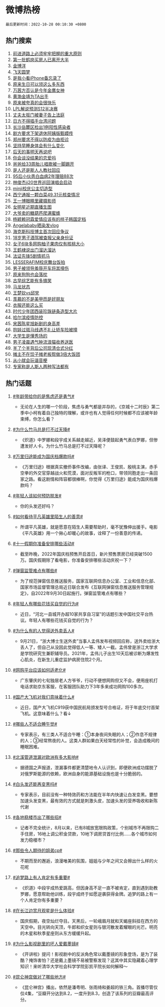 # 微博热榜

`最后更新时间：2022-10-28 00:10:30 +0800`

## 热门搜索

1. [前进道路上必须牢牢把握的重大原则](https://m.weibo.cn/search?containerid=100103type%3D1%26t%3D10%26q%3D%23%E5%89%8D%E8%BF%9B%E9%81%93%E8%B7%AF%E4%B8%8A%E5%BF%85%E9%A1%BB%E7%89%A2%E7%89%A2%E6%8A%8A%E6%8F%A1%E7%9A%84%E9%87%8D%E5%A4%A7%E5%8E%9F%E5%88%99%23&stream_entry_id=51&isnewpage=1&extparam=seat%3D1%26pos%3D0%26cate%3D10103%26filter_type%3Drealtimehot%26dgr%3D0%26c_type%3D51%26display_time%3D1666887029%26pre_seqid%3D166688702958303000145&luicode=10000011&lfid=106003type%253D25%2526t%253D3%2526disable_hot%253D1%2526filter_type%253Drealtimehot)
1. [第一批鹤岗买房人已离开大半](https://m.weibo.cn/search?containerid=100103type%3D1%26t%3D10%26q%3D%23%E7%AC%AC%E4%B8%80%E6%89%B9%E9%B9%A4%E5%B2%97%E4%B9%B0%E6%88%BF%E4%BA%BA%E5%B7%B2%E7%A6%BB%E5%BC%80%E5%A4%A7%E5%8D%8A%23&stream_entry_id=31&isnewpage=1&extparam=seat%3D1%26realpos%3D1%26lcate%3D5001%26c_type%3D31%26q%3D%2523%25E7%25AC%25AC%25E4%25B8%2580%25E6%2589%25B9%25E9%25B9%25A4%25E5%25B2%2597%25E4%25B9%25B0%25E6%2588%25BF%25E4%25BA%25BA%25E5%25B7%25B2%25E7%25A6%25BB%25E5%25BC%2580%25E5%25A4%25A7%25E5%258D%258A%2523%26pos%3D0%26cate%3D0%26filter_type%3Drealtimehot%26flag%3D2%26band_rank%3D1%26dgr%3D0%26display_time%3D1666887029%26pre_seqid%3D166688702958303000145&luicode=10000011&lfid=106003type%253D25%2526t%253D3%2526disable_hot%253D1%2526filter_type%253Drealtimehot)
1. [金博洋](https://m.weibo.cn/search?containerid=100103type%3D1%26t%3D10%26q%3D%E9%87%91%E5%8D%9A%E6%B4%8B&stream_entry_id=31&isnewpage=1&extparam=seat%3D1%26realpos%3D2%26lcate%3D5001%26c_type%3D31%26q%3D%25E9%2587%2591%25E5%258D%259A%25E6%25B4%258B%26pos%3D1%26cate%3D0%26filter_type%3Drealtimehot%26flag%3D1%26band_rank%3D2%26dgr%3D0%26display_time%3D1666887029%26pre_seqid%3D166688702958303000145&luicode=10000011&lfid=106003type%253D25%2526t%253D3%2526disable_hot%253D1%2526filter_type%253Drealtimehot)
1. [飞天圆梦](https://m.weibo.cn/search?containerid=100103type%3D1%26t%3D10%26q%3D%23%E9%A3%9E%E5%A4%A9%E5%9C%86%E6%A2%A6%23&stream_entry_id=31&isnewpage=1&extparam=seat%3D1%26realpos%3D3%26lcate%3D5001%26c_type%3D31%26q%3D%2523%25E9%25A3%259E%25E5%25A4%25A9%25E5%259C%2586%25E6%25A2%25A6%2523%26pos%3D2%26cate%3D0%26filter_type%3Drealtimehot%26flag%3D0%26band_rank%3D3%26dgr%3D0%26display_time%3D1666887029%26pre_seqid%3D166688702958303000145&luicode=10000011&lfid=106003type%253D25%2526t%253D3%2526disable_hot%253D1%2526filter_type%253Drealtimehot)
1. [是我小看iPhone备忘录了](https://m.weibo.cn/search?containerid=100103type%3D1%26t%3D10%26q%3D%23%E6%98%AF%E6%88%91%E5%B0%8F%E7%9C%8BiPhone%E5%A4%87%E5%BF%98%E5%BD%95%E4%BA%86%23&stream_entry_id=31&isnewpage=1&extparam=seat%3D1%26realpos%3D4%26lcate%3D5001%26c_type%3D31%26q%3D%2523%25E6%2598%25AF%25E6%2588%2591%25E5%25B0%258F%25E7%259C%258BiPhone%25E5%25A4%2587%25E5%25BF%2598%25E5%25BD%2595%25E4%25BA%2586%2523%26pos%3D3%26cate%3D0%26filter_type%3Drealtimehot%26flag%3D16%26band_rank%3D4%26dgr%3D0%26display_time%3D1666887029%26pre_seqid%3D166688702958303000145&luicode=10000011&lfid=106003type%253D25%2526t%253D3%2526disable_hot%253D1%2526filter_type%253Drealtimehot)
1. [原来生日可以领这么多东西](https://m.weibo.cn/search?containerid=100103type%3D1%26t%3D10%26q%3D%23%E5%8E%9F%E6%9D%A5%E7%94%9F%E6%97%A5%E5%8F%AF%E4%BB%A5%E9%A2%86%E8%BF%99%E4%B9%88%E5%A4%9A%E4%B8%9C%E8%A5%BF%23&stream_entry_id=31&isnewpage=1&extparam=seat%3D1%26realpos%3D5%26lcate%3D5001%26c_type%3D31%26q%3D%2523%25E5%258E%259F%25E6%259D%25A5%25E7%2594%259F%25E6%2597%25A5%25E5%258F%25AF%25E4%25BB%25A5%25E9%25A2%2586%25E8%25BF%2599%25E4%25B9%2588%25E5%25A4%259A%25E4%25B8%259C%25E8%25A5%25BF%2523%26pos%3D4%26cate%3D0%26filter_type%3Drealtimehot%26flag%3D16%26band_rank%3D5%26dgr%3D0%26display_time%3D1666887029%26pre_seqid%3D166688702958303000145&luicode=10000011&lfid=106003type%253D25%2526t%253D3%2526disable_hot%253D1%2526filter_type%253Drealtimehot)
1. [万茜方否认是今年金鹰女神](https://m.weibo.cn/search?containerid=100103type%3D1%26t%3D10%26q%3D%23%E4%B8%87%E8%8C%9C%E6%96%B9%E5%90%A6%E8%AE%A4%E6%98%AF%E4%BB%8A%E5%B9%B4%E9%87%91%E9%B9%B0%E5%A5%B3%E7%A5%9E%23&stream_entry_id=31&isnewpage=1&extparam=seat%3D1%26realpos%3D6%26lcate%3D5001%26c_type%3D31%26q%3D%2523%25E4%25B8%2587%25E8%258C%259C%25E6%2596%25B9%25E5%2590%25A6%25E8%25AE%25A4%25E6%2598%25AF%25E4%25BB%258A%25E5%25B9%25B4%25E9%2587%2591%25E9%25B9%25B0%25E5%25A5%25B3%25E7%25A5%259E%2523%26pos%3D5%26cate%3D0%26filter_type%3Drealtimehot%26flag%3D1%26band_rank%3D6%26dgr%3D0%26display_time%3D1666887029%26pre_seqid%3D166688702958303000145&luicode=10000011&lfid=106003type%253D25%2526t%253D3%2526disable_hot%253D1%2526filter_type%253Drealtimehot)
1. [黄渤金靖为TA出手](https://m.weibo.cn/search?containerid=100103type%3D1%26t%3D10%26q%3D%23%E9%BB%84%E6%B8%A4%E9%87%91%E9%9D%96%E4%B8%BATA%E5%87%BA%E6%89%8B%23&stream_entry_id=31&isnewpage=1&extparam=seat%3D1%26dgr%3D0%26lcate%3D5001%26c_type%3D31%26q%3D%2523%25E9%25BB%2584%25E6%25B8%25A4%25E9%2587%2591%25E9%259D%2596%25E4%25B8%25BATA%25E5%2587%25BA%25E6%2589%258B%2523%26pos%3D6%26cate%3D0%26filter_type%3Drealtimehot%26adid%3D169197%26band_rank%3D7%26topic_ad%3D1%26display_time%3D1666887029%26pre_seqid%3D166688702958303000145&luicode=10000011&lfid=106003type%253D25%2526t%253D3%2526disable_hot%253D1%2526filter_type%253Drealtimehot)
1. [原来被夸真的会很快乐](https://m.weibo.cn/search?containerid=100103type%3D1%26t%3D10%26q%3D%23%E5%8E%9F%E6%9D%A5%E8%A2%AB%E5%A4%B8%E7%9C%9F%E7%9A%84%E4%BC%9A%E5%BE%88%E5%BF%AB%E4%B9%90%23&stream_entry_id=31&isnewpage=1&extparam=seat%3D1%26realpos%3D7%26lcate%3D5001%26c_type%3D31%26q%3D%2523%25E5%258E%259F%25E6%259D%25A5%25E8%25A2%25AB%25E5%25A4%25B8%25E7%259C%259F%25E7%259A%2584%25E4%25BC%259A%25E5%25BE%2588%25E5%25BF%25AB%25E4%25B9%2590%2523%26pos%3D7%26cate%3D0%26filter_type%3Drealtimehot%26flag%3D1%26band_rank%3D7%26dgr%3D0%26display_time%3D1666887029%26pre_seqid%3D166688702958303000145&luicode=10000011&lfid=106003type%253D25%2526t%253D3%2526disable_hot%253D1%2526filter_type%253Drealtimehot)
1. [LPL解说预测S12半决赛](https://m.weibo.cn/search?containerid=100103type%3D1%26t%3D10%26q%3D%23LPL%E8%A7%A3%E8%AF%B4%E9%A2%84%E6%B5%8BS12%E5%8D%8A%E5%86%B3%E8%B5%9B%23&stream_entry_id=31&isnewpage=1&extparam=seat%3D1%26realpos%3D8%26lcate%3D5001%26c_type%3D31%26q%3D%2523LPL%25E8%25A7%25A3%25E8%25AF%25B4%25E9%25A2%2584%25E6%25B5%258BS12%25E5%258D%258A%25E5%2586%25B3%25E8%25B5%259B%2523%26pos%3D8%26cate%3D0%26filter_type%3Drealtimehot%26flag%3D0%26band_rank%3D8%26dgr%3D0%26display_time%3D1666887029%26pre_seqid%3D166688702958303000145&luicode=10000011&lfid=106003type%253D25%2526t%253D3%2526disable_hot%253D1%2526filter_type%253Drealtimehot)
1. [丈夫太抠门被妻子告上法庭](https://m.weibo.cn/search?containerid=100103type%3D1%26t%3D10%26q%3D%23%E4%B8%88%E5%A4%AB%E5%A4%AA%E6%8A%A0%E9%97%A8%E8%A2%AB%E5%A6%BB%E5%AD%90%E5%91%8A%E4%B8%8A%E6%B3%95%E5%BA%AD%23&stream_entry_id=31&isnewpage=1&extparam=seat%3D1%26realpos%3D9%26lcate%3D5001%26c_type%3D31%26q%3D%2523%25E4%25B8%2588%25E5%25A4%25AB%25E5%25A4%25AA%25E6%258A%25A0%25E9%2597%25A8%25E8%25A2%25AB%25E5%25A6%25BB%25E5%25AD%2590%25E5%2591%258A%25E4%25B8%258A%25E6%25B3%2595%25E5%25BA%25AD%2523%26pos%3D9%26cate%3D0%26filter_type%3Drealtimehot%26flag%3D0%26band_rank%3D9%26dgr%3D0%26display_time%3D1666887029%26pre_seqid%3D166688702958303000145&luicode=10000011&lfid=106003type%253D25%2526t%253D3%2526disable_hot%253D1%2526filter_type%253Drealtimehot)
1. [日方不得插手台湾问题](https://m.weibo.cn/search?containerid=100103type%3D1%26t%3D10%26q%3D%23%E6%97%A5%E6%96%B9%E4%B8%8D%E5%BE%97%E6%8F%92%E6%89%8B%E5%8F%B0%E6%B9%BE%E9%97%AE%E9%A2%98%23&stream_entry_id=31&isnewpage=1&extparam=seat%3D1%26realpos%3D10%26lcate%3D5001%26c_type%3D31%26q%3D%2523%25E6%2597%25A5%25E6%2596%25B9%25E4%25B8%258D%25E5%25BE%2597%25E6%258F%2592%25E6%2589%258B%25E5%258F%25B0%25E6%25B9%25BE%25E9%2597%25AE%25E9%25A2%2598%2523%26pos%3D10%26cate%3D0%26filter_type%3Drealtimehot%26flag%3D0%26band_rank%3D10%26dgr%3D0%26display_time%3D1666887029%26pre_seqid%3D166688702958303000145&luicode=10000011&lfid=106003type%253D25%2526t%253D3%2526disable_hot%253D1%2526filter_type%253Drealtimehot)
1. [长沙岳麓区检出1例阳性感染者](https://m.weibo.cn/search?containerid=100103type%3D1%26t%3D10%26q%3D%23%E9%95%BF%E6%B2%99%E5%B2%B3%E9%BA%93%E5%8C%BA%E6%A3%80%E5%87%BA1%E4%BE%8B%E9%98%B3%E6%80%A7%E6%84%9F%E6%9F%93%E8%80%85%23&stream_entry_id=31&isnewpage=1&extparam=seat%3D1%26realpos%3D11%26lcate%3D5001%26c_type%3D31%26q%3D%2523%25E9%2595%25BF%25E6%25B2%2599%25E5%25B2%25B3%25E9%25BA%2593%25E5%258C%25BA%25E6%25A3%2580%25E5%2587%25BA1%25E4%25BE%258B%25E9%2598%25B3%25E6%2580%25A7%25E6%2584%259F%25E6%259F%2593%25E8%2580%2585%2523%26pos%3D11%26cate%3D0%26filter_type%3Drealtimehot%26flag%3D1%26band_rank%3D11%26dgr%3D0%26display_time%3D1666887029%26pre_seqid%3D166688702958303000145&luicode=10000011&lfid=106003type%253D25%2526t%253D3%2526disable_hot%253D1%2526filter_type%253Drealtimehot)
1. [剧方要求下架退休阿姨版甄嬛传](https://m.weibo.cn/search?containerid=100103type%3D1%26t%3D10%26q%3D%23%E5%89%A7%E6%96%B9%E8%A6%81%E6%B1%82%E4%B8%8B%E6%9E%B6%E9%80%80%E4%BC%91%E9%98%BF%E5%A7%A8%E7%89%88%E7%94%84%E5%AC%9B%E4%BC%A0%23&stream_entry_id=31&isnewpage=1&extparam=seat%3D1%26realpos%3D12%26lcate%3D5001%26c_type%3D31%26q%3D%2523%25E5%2589%25A7%25E6%2596%25B9%25E8%25A6%2581%25E6%25B1%2582%25E4%25B8%258B%25E6%259E%25B6%25E9%2580%2580%25E4%25BC%2591%25E9%2598%25BF%25E5%25A7%25A8%25E7%2589%2588%25E7%2594%2584%25E5%25AC%259B%25E4%25BC%25A0%2523%26pos%3D12%26cate%3D0%26filter_type%3Drealtimehot%26flag%3D2%26band_rank%3D12%26dgr%3D0%26display_time%3D1666887029%26pre_seqid%3D166688702958303000145&luicode=10000011&lfid=106003type%253D25%2526t%253D3%2526disable_hot%253D1%2526filter_type%253Drealtimehot)
1. [郑州要求不得以防疫为由拒诊](https://m.weibo.cn/search?containerid=100103type%3D1%26t%3D10%26q%3D%23%E9%83%91%E5%B7%9E%E8%A6%81%E6%B1%82%E4%B8%8D%E5%BE%97%E4%BB%A5%E9%98%B2%E7%96%AB%E4%B8%BA%E7%94%B1%E6%8B%92%E8%AF%8A%23&stream_entry_id=31&isnewpage=1&extparam=seat%3D1%26realpos%3D13%26lcate%3D5001%26c_type%3D31%26q%3D%2523%25E9%2583%2591%25E5%25B7%259E%25E8%25A6%2581%25E6%25B1%2582%25E4%25B8%258D%25E5%25BE%2597%25E4%25BB%25A5%25E9%2598%25B2%25E7%2596%25AB%25E4%25B8%25BA%25E7%2594%25B1%25E6%258B%2592%25E8%25AF%258A%2523%26pos%3D13%26cate%3D0%26filter_type%3Drealtimehot%26flag%3D0%26band_rank%3D13%26dgr%3D0%26display_time%3D1666887029%26pre_seqid%3D166688702958303000145&luicode=10000011&lfid=106003type%253D25%2526t%253D3%2526disable_hot%253D1%2526filter_type%253Drealtimehot)
1. [坚持早睡身体会有什么变化](https://m.weibo.cn/search?containerid=100103type%3D1%26t%3D10%26q%3D%23%E5%9D%9A%E6%8C%81%E6%97%A9%E7%9D%A1%E8%BA%AB%E4%BD%93%E4%BC%9A%E6%9C%89%E4%BB%80%E4%B9%88%E5%8F%98%E5%8C%96%23&stream_entry_id=31&isnewpage=1&extparam=seat%3D1%26realpos%3D14%26lcate%3D5001%26c_type%3D31%26q%3D%2523%25E5%259D%259A%25E6%258C%2581%25E6%2597%25A9%25E7%259D%25A1%25E8%25BA%25AB%25E4%25BD%2593%25E4%25BC%259A%25E6%259C%2589%25E4%25BB%2580%25E4%25B9%2588%25E5%258F%2598%25E5%258C%2596%2523%26pos%3D14%26cate%3D0%26filter_type%3Drealtimehot%26flag%3D1%26band_rank%3D14%26dgr%3D0%26display_time%3D1666887029%26pre_seqid%3D166688702958303000145&luicode=10000011&lfid=106003type%253D25%2526t%253D3%2526disable_hot%253D1%2526filter_type%253Drealtimehot)
1. [后天的事明天再说吧](https://m.weibo.cn/search?containerid=100103type%3D1%26t%3D10%26q%3D%23%E5%90%8E%E5%A4%A9%E7%9A%84%E4%BA%8B%E6%98%8E%E5%A4%A9%E5%86%8D%E8%AF%B4%E5%90%A7%23&stream_entry_id=31&isnewpage=1&extparam=seat%3D1%26realpos%3D15%26lcate%3D5001%26c_type%3D31%26q%3D%2523%25E5%2590%258E%25E5%25A4%25A9%25E7%259A%2584%25E4%25BA%258B%25E6%2598%258E%25E5%25A4%25A9%25E5%2586%258D%25E8%25AF%25B4%25E5%2590%25A7%2523%26pos%3D15%26cate%3D0%26filter_type%3Drealtimehot%26flag%3D0%26band_rank%3D15%26dgr%3D0%26display_time%3D1666887029%26pre_seqid%3D166688702958303000145&luicode=10000011&lfid=106003type%253D25%2526t%253D3%2526disable_hot%253D1%2526filter_type%253Drealtimehot)
1. [你会谈没结果的恋爱吗](https://m.weibo.cn/search?containerid=100103type%3D1%26t%3D10%26q%3D%23%E4%BD%A0%E4%BC%9A%E8%B0%88%E6%B2%A1%E7%BB%93%E6%9E%9C%E7%9A%84%E6%81%8B%E7%88%B1%E5%90%97%23&stream_entry_id=31&isnewpage=1&extparam=seat%3D1%26realpos%3D16%26lcate%3D5001%26c_type%3D31%26q%3D%2523%25E4%25BD%25A0%25E4%25BC%259A%25E8%25B0%2588%25E6%25B2%25A1%25E7%25BB%2593%25E6%259E%259C%25E7%259A%2584%25E6%2581%258B%25E7%2588%25B1%25E5%2590%2597%2523%26pos%3D16%26cate%3D0%26filter_type%3Drealtimehot%26flag%3D0%26band_rank%3D16%26dgr%3D0%26display_time%3D1666887029%26pre_seqid%3D166688702958303000145&luicode=10000011&lfid=106003type%253D25%2526t%253D3%2526disable_hot%253D1%2526filter_type%253Drealtimehot)
1. [爸爸给33周胎儿唱歌被一脚踢开](https://m.weibo.cn/search?containerid=100103type%3D1%26t%3D10%26q%3D%23%E7%88%B8%E7%88%B8%E7%BB%9933%E5%91%A8%E8%83%8E%E5%84%BF%E5%94%B1%E6%AD%8C%E8%A2%AB%E4%B8%80%E8%84%9A%E8%B8%A2%E5%BC%80%23&stream_entry_id=31&isnewpage=1&extparam=seat%3D1%26realpos%3D17%26lcate%3D5001%26c_type%3D31%26q%3D%2523%25E7%2588%25B8%25E7%2588%25B8%25E7%25BB%259933%25E5%2591%25A8%25E8%2583%258E%25E5%2584%25BF%25E5%2594%25B1%25E6%25AD%258C%25E8%25A2%25AB%25E4%25B8%2580%25E8%2584%259A%25E8%25B8%25A2%25E5%25BC%2580%2523%26pos%3D17%26cate%3D0%26filter_type%3Drealtimehot%26flag%3D0%26band_rank%3D17%26dgr%3D0%26display_time%3D1666887029%26pre_seqid%3D166688702958303000145&luicode=10000011&lfid=106003type%253D25%2526t%253D3%2526disable_hot%253D1%2526filter_type%253Drealtimehot)
1. [是人还是斯人人教社回应](https://m.weibo.cn/search?containerid=100103type%3D1%26t%3D10%26q%3D%23%E6%98%AF%E4%BA%BA%E8%BF%98%E6%98%AF%E6%96%AF%E4%BA%BA%E4%BA%BA%E6%95%99%E7%A4%BE%E5%9B%9E%E5%BA%94%23&stream_entry_id=31&isnewpage=1&extparam=seat%3D1%26realpos%3D18%26lcate%3D5001%26c_type%3D31%26q%3D%2523%25E6%2598%25AF%25E4%25BA%25BA%25E8%25BF%2598%25E6%2598%25AF%25E6%2596%25AF%25E4%25BA%25BA%25E4%25BA%25BA%25E6%2595%2599%25E7%25A4%25BE%25E5%259B%259E%25E5%25BA%2594%2523%26pos%3D18%26cate%3D0%26filter_type%3Drealtimehot%26flag%3D0%26band_rank%3D18%26dgr%3D0%26display_time%3D1666887029%26pre_seqid%3D166688702958303000145&luicode=10000011&lfid=106003type%253D25%2526t%253D3%2526disable_hot%253D1%2526filter_type%253Drealtimehot)
1. [95后小伙患白血病2年理赔88次](https://m.weibo.cn/search?containerid=100103type%3D1%26t%3D10%26q%3D%2395%E5%90%8E%E5%B0%8F%E4%BC%99%E6%82%A3%E7%99%BD%E8%A1%80%E7%97%852%E5%B9%B4%E7%90%86%E8%B5%9488%E6%AC%A1%23&stream_entry_id=31&isnewpage=1&extparam=seat%3D1%26realpos%3D19%26lcate%3D5001%26c_type%3D31%26q%3D%252395%25E5%2590%258E%25E5%25B0%258F%25E4%25BC%2599%25E6%2582%25A3%25E7%2599%25BD%25E8%25A1%2580%25E7%2597%25852%25E5%25B9%25B4%25E7%2590%2586%25E8%25B5%259488%25E6%25AC%25A1%2523%26pos%3D19%26cate%3D0%26filter_type%3Drealtimehot%26flag%3D0%26band_rank%3D19%26dgr%3D0%26display_time%3D1666887029%26pre_seqid%3D166688702958303000145&luicode=10000011&lfid=106003type%253D25%2526t%253D3%2526disable_hot%253D1%2526filter_type%253Drealtimehot)
1. [林俊杰jj20世界巡回演唱会启动](https://m.weibo.cn/search?containerid=100103type%3D1%26t%3D10%26q%3D%23%E6%9E%97%E4%BF%8A%E6%9D%B0jj20%E4%B8%96%E7%95%8C%E5%B7%A1%E5%9B%9E%E6%BC%94%E5%94%B1%E4%BC%9A%E5%90%AF%E5%8A%A8%23&stream_entry_id=31&isnewpage=1&extparam=seat%3D1%26realpos%3D20%26lcate%3D5001%26c_type%3D31%26q%3D%2523%25E6%259E%2597%25E4%25BF%258A%25E6%259D%25B0jj20%25E4%25B8%2596%25E7%2595%258C%25E5%25B7%25A1%25E5%259B%259E%25E6%25BC%2594%25E5%2594%25B1%25E4%25BC%259A%25E5%2590%25AF%25E5%258A%25A8%2523%26pos%3D20%26cate%3D0%26filter_type%3Drealtimehot%26flag%3D1%26band_rank%3D20%26dgr%3D0%26display_time%3D1666887029%26pre_seqid%3D166688702958303000145&luicode=10000011&lfid=106003type%253D25%2526t%253D3%2526disable_hot%253D1%2526filter_type%253Drealtimehot)
1. [minji校庆公主切造型](https://m.weibo.cn/search?containerid=100103type%3D1%26t%3D10%26q%3D%23minji%E6%A0%A1%E5%BA%86%E5%85%AC%E4%B8%BB%E5%88%87%E9%80%A0%E5%9E%8B%23&stream_entry_id=31&isnewpage=1&extparam=seat%3D1%26realpos%3D21%26lcate%3D5001%26c_type%3D31%26q%3D%2523minji%25E6%25A0%25A1%25E5%25BA%2586%25E5%2585%25AC%25E4%25B8%25BB%25E5%2588%2587%25E9%2580%25A0%25E5%259E%258B%2523%26pos%3D21%26cate%3D0%26filter_type%3Drealtimehot%26flag%3D1%26band_rank%3D21%26dgr%3D0%26display_time%3D1666887029%26pre_seqid%3D166688702958303000145&luicode=10000011&lfid=106003type%253D25%2526t%253D3%2526disable_hot%253D1%2526filter_type%253Drealtimehot)
1. [西宁通报一颗白菜49.31元核查情况](https://m.weibo.cn/search?containerid=100103type%3D1%26t%3D10%26q%3D%23%E8%A5%BF%E5%AE%81%E9%80%9A%E6%8A%A5%E4%B8%80%E9%A2%97%E7%99%BD%E8%8F%9C49.31%E5%85%83%E6%A0%B8%E6%9F%A5%E6%83%85%E5%86%B5%23&stream_entry_id=31&isnewpage=1&extparam=seat%3D1%26realpos%3D22%26lcate%3D5001%26c_type%3D31%26q%3D%2523%25E8%25A5%25BF%25E5%25AE%2581%25E9%2580%259A%25E6%258A%25A5%25E4%25B8%2580%25E9%25A2%2597%25E7%2599%25BD%25E8%258F%259C49.31%25E5%2585%2583%25E6%25A0%25B8%25E6%259F%25A5%25E6%2583%2585%25E5%2586%25B5%2523%26pos%3D22%26cate%3D0%26filter_type%3Drealtimehot%26flag%3D1%26band_rank%3D22%26dgr%3D0%26display_time%3D1666887029%26pre_seqid%3D166688702958303000145&luicode=10000011&lfid=106003type%253D25%2526t%253D3%2526disable_hot%253D1%2526filter_type%253Drealtimehot)
1. [王一博眼睛里藏摄影师](https://m.weibo.cn/search?containerid=100103type%3D1%26t%3D10%26q%3D%23%E7%8E%8B%E4%B8%80%E5%8D%9A%E7%9C%BC%E7%9D%9B%E9%87%8C%E8%97%8F%E6%91%84%E5%BD%B1%E5%B8%88%23&stream_entry_id=31&isnewpage=1&extparam=seat%3D1%26realpos%3D23%26lcate%3D5001%26c_type%3D31%26q%3D%2523%25E7%258E%258B%25E4%25B8%2580%25E5%258D%259A%25E7%259C%25BC%25E7%259D%259B%25E9%2587%258C%25E8%2597%258F%25E6%2591%2584%25E5%25BD%25B1%25E5%25B8%2588%2523%26pos%3D23%26cate%3D0%26filter_type%3Drealtimehot%26flag%3D1%26band_rank%3D23%26dgr%3D0%26display_time%3D1666887029%26pre_seqid%3D166688702958303000145&luicode=10000011&lfid=106003type%253D25%2526t%253D3%2526disable_hot%253D1%2526filter_type%253Drealtimehot)
1. [女明星近期直播生图](https://m.weibo.cn/search?containerid=100103type%3D1%26t%3D10%26q%3D%23%E5%A5%B3%E6%98%8E%E6%98%9F%E8%BF%91%E6%9C%9F%E7%9B%B4%E6%92%AD%E7%94%9F%E5%9B%BE%23&stream_entry_id=31&isnewpage=1&extparam=seat%3D1%26realpos%3D24%26lcate%3D5001%26c_type%3D31%26q%3D%2523%25E5%25A5%25B3%25E6%2598%258E%25E6%2598%259F%25E8%25BF%2591%25E6%259C%259F%25E7%259B%25B4%25E6%2592%25AD%25E7%2594%259F%25E5%259B%25BE%2523%26pos%3D24%26cate%3D0%26filter_type%3Drealtimehot%26flag%3D1%26band_rank%3D24%26dgr%3D0%26display_time%3D1666887029%26pre_seqid%3D166688702958303000145&luicode=10000011&lfid=106003type%253D25%2526t%253D3%2526disable_hot%253D1%2526filter_type%253Drealtimehot)
1. [大爷卖的糖葫芦爬满蜜蜂](https://m.weibo.cn/search?containerid=100103type%3D1%26t%3D10%26q%3D%23%E5%A4%A7%E7%88%B7%E5%8D%96%E7%9A%84%E7%B3%96%E8%91%AB%E8%8A%A6%E7%88%AC%E6%BB%A1%E8%9C%9C%E8%9C%82%23&stream_entry_id=31&isnewpage=1&extparam=seat%3D1%26realpos%3D25%26lcate%3D5001%26c_type%3D31%26q%3D%2523%25E5%25A4%25A7%25E7%2588%25B7%25E5%258D%2596%25E7%259A%2584%25E7%25B3%2596%25E8%2591%25AB%25E8%258A%25A6%25E7%2588%25AC%25E6%25BB%25A1%25E8%259C%259C%25E8%259C%2582%2523%26pos%3D25%26cate%3D0%26filter_type%3Drealtimehot%26flag%3D0%26band_rank%3D25%26dgr%3D0%26display_time%3D1666887029%26pre_seqid%3D166688702958303000145&luicode=10000011&lfid=106003type%253D25%2526t%253D3%2526disable_hot%253D1%2526filter_type%253Drealtimehot)
1. [杨颖赖冠霖爱情应该有的样子韩国定档](https://m.weibo.cn/search?containerid=100103type%3D1%26t%3D10%26q%3D%23%E6%9D%A8%E9%A2%96%E8%B5%96%E5%86%A0%E9%9C%96%E7%88%B1%E6%83%85%E5%BA%94%E8%AF%A5%E6%9C%89%E7%9A%84%E6%A0%B7%E5%AD%90%E9%9F%A9%E5%9B%BD%E5%AE%9A%E6%A1%A3%23&stream_entry_id=31&isnewpage=1&extparam=seat%3D1%26realpos%3D26%26lcate%3D5001%26c_type%3D31%26q%3D%2523%25E6%259D%25A8%25E9%25A2%2596%25E8%25B5%2596%25E5%2586%25A0%25E9%259C%2596%25E7%2588%25B1%25E6%2583%2585%25E5%25BA%2594%25E8%25AF%25A5%25E6%259C%2589%25E7%259A%2584%25E6%25A0%25B7%25E5%25AD%2590%25E9%259F%25A9%25E5%259B%25BD%25E5%25AE%259A%25E6%25A1%25A3%2523%26pos%3D26%26cate%3D0%26filter_type%3Drealtimehot%26flag%3D1%26band_rank%3D26%26dgr%3D0%26display_time%3D1666887029%26pre_seqid%3D166688702958303000145&luicode=10000011&lfid=106003type%253D25%2526t%253D3%2526disable_hot%253D1%2526filter_type%253Drealtimehot)
1. [Angelababy晒染发vlog](https://m.weibo.cn/search?containerid=100103type%3D1%26t%3D10%26q%3D%23Angelababy%E6%99%92%E6%9F%93%E5%8F%91vlog%23&stream_entry_id=31&isnewpage=1&extparam=seat%3D1%26realpos%3D27%26lcate%3D5001%26c_type%3D31%26q%3D%2523Angelababy%25E6%2599%2592%25E6%259F%2593%25E5%258F%2591vlog%2523%26pos%3D27%26cate%3D0%26filter_type%3Drealtimehot%26flag%3D0%26band_rank%3D27%26dgr%3D0%26display_time%3D1666887029%26pre_seqid%3D166688702958303000145&luicode=10000011&lfid=106003type%253D25%2526t%253D3%2526disable_hot%253D1%2526filter_type%253Drealtimehot)
1. [海克斯科技博主首次回应争议](https://m.weibo.cn/search?containerid=100103type%3D1%26t%3D10%26q%3D%23%E6%B5%B7%E5%85%8B%E6%96%AF%E7%A7%91%E6%8A%80%E5%8D%9A%E4%B8%BB%E9%A6%96%E6%AC%A1%E5%9B%9E%E5%BA%94%E4%BA%89%E8%AE%AE%23&stream_entry_id=31&isnewpage=1&extparam=seat%3D1%26realpos%3D28%26lcate%3D5001%26c_type%3D31%26q%3D%2523%25E6%25B5%25B7%25E5%2585%258B%25E6%2596%25AF%25E7%25A7%2591%25E6%258A%2580%25E5%258D%259A%25E4%25B8%25BB%25E9%25A6%2596%25E6%25AC%25A1%25E5%259B%259E%25E5%25BA%2594%25E4%25BA%2589%25E8%25AE%25AE%2523%26pos%3D28%26cate%3D0%26filter_type%3Drealtimehot%26flag%3D0%26band_rank%3D28%26dgr%3D0%26display_time%3D1666887029%26pre_seqid%3D166688702958303000145&luicode=10000011&lfid=106003type%253D25%2526t%253D3%2526disable_hot%253D1%2526filter_type%253Drealtimehot)
1. [18岁男子酒驾被查报父亲身份证](https://m.weibo.cn/search?containerid=100103type%3D1%26t%3D10%26q%3D%2318%E5%B2%81%E7%94%B7%E5%AD%90%E9%85%92%E9%A9%BE%E8%A2%AB%E6%9F%A5%E6%8A%A5%E7%88%B6%E4%BA%B2%E8%BA%AB%E4%BB%BD%E8%AF%81%23&stream_entry_id=31&isnewpage=1&extparam=seat%3D1%26realpos%3D29%26lcate%3D5001%26c_type%3D31%26q%3D%252318%25E5%25B2%2581%25E7%2594%25B7%25E5%25AD%2590%25E9%2585%2592%25E9%25A9%25BE%25E8%25A2%25AB%25E6%259F%25A5%25E6%258A%25A5%25E7%2588%25B6%25E4%25BA%25B2%25E8%25BA%25AB%25E4%25BB%25BD%25E8%25AF%2581%2523%26pos%3D29%26cate%3D0%26filter_type%3Drealtimehot%26flag%3D0%26band_rank%3D29%26dgr%3D0%26display_time%3D1666887029%26pre_seqid%3D166688702958303000145&luicode=10000011&lfid=106003type%253D25%2526t%253D3%2526disable_hot%253D1%2526filter_type%253Drealtimehot)
1. [女子6块多网购柚子果肉仅有核桃大小](https://m.weibo.cn/search?containerid=100103type%3D1%26t%3D10%26q%3D%23%E5%A5%B3%E5%AD%906%E5%9D%97%E5%A4%9A%E7%BD%91%E8%B4%AD%E6%9F%9A%E5%AD%90%E6%9E%9C%E8%82%89%E4%BB%85%E6%9C%89%E6%A0%B8%E6%A1%83%E5%A4%A7%E5%B0%8F%23&stream_entry_id=31&isnewpage=1&extparam=seat%3D1%26realpos%3D30%26lcate%3D5001%26c_type%3D31%26q%3D%2523%25E5%25A5%25B3%25E5%25AD%25906%25E5%259D%2597%25E5%25A4%259A%25E7%25BD%2591%25E8%25B4%25AD%25E6%259F%259A%25E5%25AD%2590%25E6%259E%259C%25E8%2582%2589%25E4%25BB%2585%25E6%259C%2589%25E6%25A0%25B8%25E6%25A1%2583%25E5%25A4%25A7%25E5%25B0%258F%2523%26pos%3D30%26cate%3D0%26filter_type%3Drealtimehot%26flag%3D0%26band_rank%3D30%26dgr%3D0%26display_time%3D1666887029%26pre_seqid%3D166688702958303000145&luicode=10000011&lfid=106003type%253D25%2526t%253D3%2526disable_hot%253D1%2526filter_type%253Drealtimehot)
1. [王鹤棣说出门溜达溜达](https://m.weibo.cn/search?containerid=100103type%3D1%26t%3D10%26q%3D%23%E7%8E%8B%E9%B9%A4%E6%A3%A3%E8%AF%B4%E5%87%BA%E9%97%A8%E6%BA%9C%E8%BE%BE%E6%BA%9C%E8%BE%BE%23&stream_entry_id=31&isnewpage=1&extparam=seat%3D1%26realpos%3D31%26lcate%3D5001%26c_type%3D31%26q%3D%2523%25E7%258E%258B%25E9%25B9%25A4%25E6%25A3%25A3%25E8%25AF%25B4%25E5%2587%25BA%25E9%2597%25A8%25E6%25BA%259C%25E8%25BE%25BE%25E6%25BA%259C%25E8%25BE%25BE%2523%26pos%3D31%26cate%3D0%26filter_type%3Drealtimehot%26flag%3D0%26band_rank%3D31%26dgr%3D0%26display_time%3D1666887029%26pre_seqid%3D166688702958303000145&luicode=10000011&lfid=106003type%253D25%2526t%253D3%2526disable_hot%253D1%2526filter_type%253Drealtimehot)
1. [法证先锋5剧情抓马](https://m.weibo.cn/search?containerid=100103type%3D1%26t%3D10%26q%3D%E6%B3%95%E8%AF%81%E5%85%88%E9%94%8B5%E5%89%A7%E6%83%85%E6%8A%93%E9%A9%AC&stream_entry_id=31&isnewpage=1&extparam=seat%3D1%26realpos%3D32%26lcate%3D5001%26c_type%3D31%26q%3D%25E6%25B3%2595%25E8%25AF%2581%25E5%2585%2588%25E9%2594%258B5%25E5%2589%25A7%25E6%2583%2585%25E6%258A%2593%25E9%25A9%25AC%26pos%3D32%26cate%3D0%26filter_type%3Drealtimehot%26flag%3D0%26band_rank%3D32%26dgr%3D0%26display_time%3D1666887029%26pre_seqid%3D166688702958303000145&luicode=10000011&lfid=106003type%253D25%2526t%253D3%2526disable_hot%253D1%2526filter_type%253Drealtimehot)
1. [LESSERAFIM校庆舞台饭拍](https://m.weibo.cn/search?containerid=100103type%3D1%26t%3D10%26q%3D%23LESSERAFIM%E6%A0%A1%E5%BA%86%E8%88%9E%E5%8F%B0%E9%A5%AD%E6%8B%8D%23&stream_entry_id=31&isnewpage=1&extparam=seat%3D1%26realpos%3D33%26lcate%3D5001%26c_type%3D31%26q%3D%2523LESSERAFIM%25E6%25A0%25A1%25E5%25BA%2586%25E8%2588%259E%25E5%258F%25B0%25E9%25A5%25AD%25E6%258B%258D%2523%26pos%3D33%26cate%3D0%26filter_type%3Drealtimehot%26flag%3D0%26band_rank%3D33%26dgr%3D0%26display_time%3D1666887029%26pre_seqid%3D166688702958303000145&luicode=10000011&lfid=106003type%253D25%2526t%253D3%2526disable_hot%253D1%2526filter_type%253Drealtimehot)
1. [男子被领导羞辱开车将其撞伤](https://m.weibo.cn/search?containerid=100103type%3D1%26t%3D10%26q%3D%23%E7%94%B7%E5%AD%90%E8%A2%AB%E9%A2%86%E5%AF%BC%E7%BE%9E%E8%BE%B1%E5%BC%80%E8%BD%A6%E5%B0%86%E5%85%B6%E6%92%9E%E4%BC%A4%23&stream_entry_id=31&isnewpage=1&extparam=seat%3D1%26realpos%3D34%26lcate%3D5001%26c_type%3D31%26q%3D%2523%25E7%2594%25B7%25E5%25AD%2590%25E8%25A2%25AB%25E9%25A2%2586%25E5%25AF%25BC%25E7%25BE%259E%25E8%25BE%25B1%25E5%25BC%2580%25E8%25BD%25A6%25E5%25B0%2586%25E5%2585%25B6%25E6%2592%259E%25E4%25BC%25A4%2523%26pos%3D34%26cate%3D0%26filter_type%3Drealtimehot%26flag%3D0%26band_rank%3D34%26dgr%3D0%26display_time%3D1666887029%26pre_seqid%3D166688702958303000145&luicode=10000011&lfid=106003type%253D25%2526t%253D3%2526disable_hot%253D1%2526filter_type%253Drealtimehot)
1. [原来狗狗也会落枕](https://m.weibo.cn/search?containerid=100103type%3D1%26t%3D10%26q%3D%23%E5%8E%9F%E6%9D%A5%E7%8B%97%E7%8B%97%E4%B9%9F%E4%BC%9A%E8%90%BD%E6%9E%95%23&stream_entry_id=31&isnewpage=1&extparam=seat%3D1%26realpos%3D35%26lcate%3D5001%26c_type%3D31%26q%3D%2523%25E5%258E%259F%25E6%259D%25A5%25E7%258B%2597%25E7%258B%2597%25E4%25B9%259F%25E4%25BC%259A%25E8%2590%25BD%25E6%259E%2595%2523%26pos%3D35%26cate%3D0%26filter_type%3Drealtimehot%26flag%3D0%26band_rank%3D35%26dgr%3D0%26display_time%3D1666887029%26pre_seqid%3D166688702958303000145&luicode=10000011&lfid=106003type%253D25%2526t%253D3%2526disable_hot%253D1%2526filter_type%253Drealtimehot)
1. [古早综艺能有多搞笑](https://m.weibo.cn/search?containerid=100103type%3D1%26t%3D10%26q%3D%23%E5%8F%A4%E6%97%A9%E7%BB%BC%E8%89%BA%E8%83%BD%E6%9C%89%E5%A4%9A%E6%90%9E%E7%AC%91%23&stream_entry_id=31&isnewpage=1&extparam=seat%3D1%26realpos%3D36%26lcate%3D5001%26c_type%3D31%26q%3D%2523%25E5%258F%25A4%25E6%2597%25A9%25E7%25BB%25BC%25E8%2589%25BA%25E8%2583%25BD%25E6%259C%2589%25E5%25A4%259A%25E6%2590%259E%25E7%25AC%2591%2523%26pos%3D36%26cate%3D0%26filter_type%3Drealtimehot%26flag%3D0%26band_rank%3D36%26dgr%3D0%26display_time%3D1666887029%26pre_seqid%3D166688702958303000145&luicode=10000011&lfid=106003type%253D25%2526t%253D3%2526disable_hot%253D1%2526filter_type%253Drealtimehot)
1. [马龙状态](https://m.weibo.cn/search?containerid=100103type%3D1%26t%3D10%26q%3D%23%E9%A9%AC%E9%BE%99%E7%8A%B6%E6%80%81%23&stream_entry_id=31&isnewpage=1&extparam=seat%3D1%26realpos%3D37%26lcate%3D5001%26c_type%3D31%26q%3D%2523%25E9%25A9%25AC%25E9%25BE%2599%25E7%258A%25B6%25E6%2580%2581%2523%26pos%3D37%26cate%3D0%26filter_type%3Drealtimehot%26flag%3D0%26band_rank%3D37%26dgr%3D0%26display_time%3D1666887029%26pre_seqid%3D166688702958303000145&luicode=10000011&lfid=106003type%253D25%2526t%253D3%2526disable_hot%253D1%2526filter_type%253Drealtimehot)
1. [王楚钦vs邱党](https://m.weibo.cn/search?containerid=100103type%3D1%26t%3D10%26q%3D%23%E7%8E%8B%E6%A5%9A%E9%92%A6vs%E9%82%B1%E5%85%9A%23&stream_entry_id=31&isnewpage=1&extparam=seat%3D1%26realpos%3D38%26lcate%3D5001%26c_type%3D31%26q%3D%2523%25E7%258E%258B%25E6%25A5%259A%25E9%2592%25A6vs%25E9%2582%25B1%25E5%2585%259A%2523%26pos%3D38%26cate%3D0%26filter_type%3Drealtimehot%26flag%3D0%26band_rank%3D38%26dgr%3D0%26display_time%3D1666887029%26pre_seqid%3D166688702958303000145&luicode=10000011&lfid=106003type%253D25%2526t%253D3%2526disable_hot%253D1%2526filter_type%253Drealtimehot)
1. [羡慕的不是美甲而是好朋友](https://m.weibo.cn/search?containerid=100103type%3D1%26t%3D10%26q%3D%23%E7%BE%A1%E6%85%95%E7%9A%84%E4%B8%8D%E6%98%AF%E7%BE%8E%E7%94%B2%E8%80%8C%E6%98%AF%E5%A5%BD%E6%9C%8B%E5%8F%8B%23&stream_entry_id=31&isnewpage=1&extparam=seat%3D1%26realpos%3D39%26lcate%3D5001%26c_type%3D31%26q%3D%2523%25E7%25BE%25A1%25E6%2585%2595%25E7%259A%2584%25E4%25B8%258D%25E6%2598%25AF%25E7%25BE%258E%25E7%2594%25B2%25E8%2580%258C%25E6%2598%25AF%25E5%25A5%25BD%25E6%259C%258B%25E5%258F%258B%2523%26pos%3D39%26cate%3D0%26filter_type%3Drealtimehot%26flag%3D1%26band_rank%3D39%26dgr%3D0%26display_time%3D1666887029%26pre_seqid%3D166688702958303000145&luicode=10000011&lfid=106003type%253D25%2526t%253D3%2526disable_hot%253D1%2526filter_type%253Drealtimehot)
1. [衣服还能这么买](https://m.weibo.cn/search?containerid=100103type%3D1%26t%3D10%26q%3D%23%E8%A1%A3%E6%9C%8D%E8%BF%98%E8%83%BD%E8%BF%99%E4%B9%88%E4%B9%B0%23&stream_entry_id=31&isnewpage=1&extparam=seat%3D1%26realpos%3D40%26lcate%3D5001%26c_type%3D31%26q%3D%2523%25E8%25A1%25A3%25E6%259C%258D%25E8%25BF%2598%25E8%2583%25BD%25E8%25BF%2599%25E4%25B9%2588%25E4%25B9%25B0%2523%26pos%3D40%26cate%3D0%26filter_type%3Drealtimehot%26flag%3D0%26band_rank%3D40%26dgr%3D0%26display_time%3D1666887029%26pre_seqid%3D166688702958303000145&luicode=10000011&lfid=106003type%253D25%2526t%253D3%2526disable_hot%253D1%2526filter_type%253Drealtimehot)
1. [时代少年团西装珍珠链条造型大片](https://m.weibo.cn/search?containerid=100103type%3D1%26t%3D10%26q%3D%23%E6%97%B6%E4%BB%A3%E5%B0%91%E5%B9%B4%E5%9B%A2%E8%A5%BF%E8%A3%85%E7%8F%8D%E7%8F%A0%E9%93%BE%E6%9D%A1%E9%80%A0%E5%9E%8B%E5%A4%A7%E7%89%87%23&stream_entry_id=31&isnewpage=1&extparam=seat%3D1%26realpos%3D41%26lcate%3D5001%26c_type%3D31%26q%3D%2523%25E6%2597%25B6%25E4%25BB%25A3%25E5%25B0%2591%25E5%25B9%25B4%25E5%259B%25A2%25E8%25A5%25BF%25E8%25A3%2585%25E7%258F%258D%25E7%258F%25A0%25E9%2593%25BE%25E6%259D%25A1%25E9%2580%25A0%25E5%259E%258B%25E5%25A4%25A7%25E7%2589%2587%2523%26pos%3D41%26cate%3D0%26filter_type%3Drealtimehot%26flag%3D0%26band_rank%3D41%26dgr%3D0%26display_time%3D1666887029%26pre_seqid%3D166688702958303000145&luicode=10000011&lfid=106003type%253D25%2526t%253D3%2526disable_hot%253D1%2526filter_type%253Drealtimehot)
1. [哈尔滨疫情防控](https://m.weibo.cn/search?containerid=100103type%3D1%26t%3D10%26q%3D%23%E5%93%88%E5%B0%94%E6%BB%A8%E7%96%AB%E6%83%85%E9%98%B2%E6%8E%A7%23&stream_entry_id=31&isnewpage=1&extparam=seat%3D1%26realpos%3D42%26lcate%3D5001%26c_type%3D31%26q%3D%2523%25E5%2593%2588%25E5%25B0%2594%25E6%25BB%25A8%25E7%2596%25AB%25E6%2583%2585%25E9%2598%25B2%25E6%258E%25A7%2523%26pos%3D42%26cate%3D0%26filter_type%3Drealtimehot%26flag%3D0%26band_rank%3D42%26dgr%3D0%26display_time%3D1666887029%26pre_seqid%3D166688702958303000145&luicode=10000011&lfid=106003type%253D25%2526t%253D3%2526disable_hot%253D1%2526filter_type%253Drealtimehot)
1. [宋茜陈星旭新剧的身高差](https://m.weibo.cn/search?containerid=100103type%3D1%26t%3D10%26q%3D%23%E5%AE%8B%E8%8C%9C%E9%99%88%E6%98%9F%E6%97%AD%E6%96%B0%E5%89%A7%E7%9A%84%E8%BA%AB%E9%AB%98%E5%B7%AE%23&stream_entry_id=31&isnewpage=1&extparam=seat%3D1%26realpos%3D43%26lcate%3D5001%26c_type%3D31%26q%3D%2523%25E5%25AE%258B%25E8%258C%259C%25E9%2599%2588%25E6%2598%259F%25E6%2597%25AD%25E6%2596%25B0%25E5%2589%25A7%25E7%259A%2584%25E8%25BA%25AB%25E9%25AB%2598%25E5%25B7%25AE%2523%26pos%3D43%26cate%3D0%26filter_type%3Drealtimehot%26flag%3D0%26band_rank%3D43%26dgr%3D0%26display_time%3D1666887029%26pre_seqid%3D166688702958303000145&luicode=10000011&lfid=106003type%253D25%2526t%253D3%2526disable_hot%253D1%2526filter_type%253Drealtimehot)
1. [抱娃过斑马线遇不礼让轿车险被撞](https://m.weibo.cn/search?containerid=100103type%3D1%26t%3D10%26q%3D%23%E6%8A%B1%E5%A8%83%E8%BF%87%E6%96%91%E9%A9%AC%E7%BA%BF%E9%81%87%E4%B8%8D%E7%A4%BC%E8%AE%A9%E8%BD%BF%E8%BD%A6%E9%99%A9%E8%A2%AB%E6%92%9E%23&stream_entry_id=31&isnewpage=1&extparam=seat%3D1%26realpos%3D44%26lcate%3D5001%26c_type%3D31%26q%3D%2523%25E6%258A%25B1%25E5%25A8%2583%25E8%25BF%2587%25E6%2596%2591%25E9%25A9%25AC%25E7%25BA%25BF%25E9%2581%2587%25E4%25B8%258D%25E7%25A4%25BC%25E8%25AE%25A9%25E8%25BD%25BF%25E8%25BD%25A6%25E9%2599%25A9%25E8%25A2%25AB%25E6%2592%259E%2523%26pos%3D44%26cate%3D0%26filter_type%3Drealtimehot%26flag%3D1%26band_rank%3D44%26dgr%3D0%26display_time%3D1666887029%26pre_seqid%3D166688702958303000145&luicode=10000011&lfid=106003type%253D25%2526t%253D3%2526disable_hot%253D1%2526filter_type%253Drealtimehot)
1. [大学生是懂秀场的](https://m.weibo.cn/search?containerid=100103type%3D1%26t%3D10%26q%3D%23%E5%A4%A7%E5%AD%A6%E7%94%9F%E6%98%AF%E6%87%82%E7%A7%80%E5%9C%BA%E7%9A%84%23&stream_entry_id=31&isnewpage=1&extparam=seat%3D1%26realpos%3D45%26lcate%3D5001%26c_type%3D31%26q%3D%2523%25E5%25A4%25A7%25E5%25AD%25A6%25E7%2594%259F%25E6%2598%25AF%25E6%2587%2582%25E7%25A7%2580%25E5%259C%25BA%25E7%259A%2584%2523%26pos%3D45%26cate%3D0%26filter_type%3Drealtimehot%26flag%3D1%26band_rank%3D45%26dgr%3D0%26display_time%3D1666887029%26pre_seqid%3D166688702958303000145&luicode=10000011&lfid=106003type%253D25%2526t%253D3%2526disable_hot%253D1%2526filter_type%253Drealtimehot)
1. [男子凌晨遇气肿流浪猫收养送医](https://m.weibo.cn/search?containerid=100103type%3D1%26t%3D10%26q%3D%23%E7%94%B7%E5%AD%90%E5%87%8C%E6%99%A8%E9%81%87%E6%B0%94%E8%82%BF%E6%B5%81%E6%B5%AA%E7%8C%AB%E6%94%B6%E5%85%BB%E9%80%81%E5%8C%BB%23&stream_entry_id=31&isnewpage=1&extparam=seat%3D1%26realpos%3D46%26lcate%3D5001%26c_type%3D31%26q%3D%2523%25E7%2594%25B7%25E5%25AD%2590%25E5%2587%258C%25E6%2599%25A8%25E9%2581%2587%25E6%25B0%2594%25E8%2582%25BF%25E6%25B5%2581%25E6%25B5%25AA%25E7%258C%25AB%25E6%2594%25B6%25E5%2585%25BB%25E9%2580%2581%25E5%258C%25BB%2523%26pos%3D46%26cate%3D0%26filter_type%3Drealtimehot%26flag%3D0%26band_rank%3D46%26dgr%3D0%26display_time%3D1666887029%26pre_seqid%3D166688702958303000145&luicode=10000011&lfid=106003type%253D25%2526t%253D3%2526disable_hot%253D1%2526filter_type%253Drealtimehot)
1. [羊了个羊背后公司现清仓式分红](https://m.weibo.cn/search?containerid=100103type%3D1%26t%3D10%26q%3D%23%E7%BE%8A%E4%BA%86%E4%B8%AA%E7%BE%8A%E8%83%8C%E5%90%8E%E5%85%AC%E5%8F%B8%E7%8E%B0%E6%B8%85%E4%BB%93%E5%BC%8F%E5%88%86%E7%BA%A2%23&stream_entry_id=31&isnewpage=1&extparam=seat%3D1%26realpos%3D47%26lcate%3D5001%26c_type%3D31%26q%3D%2523%25E7%25BE%258A%25E4%25BA%2586%25E4%25B8%25AA%25E7%25BE%258A%25E8%2583%258C%25E5%2590%258E%25E5%2585%25AC%25E5%258F%25B8%25E7%258E%25B0%25E6%25B8%2585%25E4%25BB%2593%25E5%25BC%258F%25E5%2588%2586%25E7%25BA%25A2%2523%26pos%3D47%26cate%3D0%26filter_type%3Drealtimehot%26flag%3D0%26band_rank%3D47%26dgr%3D0%26display_time%3D1666887029%26pre_seqid%3D166688702958303000145&luicode=10000011&lfid=106003type%253D25%2526t%253D3%2526disable_hot%253D1%2526filter_type%253Drealtimehot)
1. [摊主不在饺子摊老板帮做3倍大饭团](https://m.weibo.cn/search?containerid=100103type%3D1%26t%3D10%26q%3D%23%E6%91%8A%E4%B8%BB%E4%B8%8D%E5%9C%A8%E9%A5%BA%E5%AD%90%E6%91%8A%E8%80%81%E6%9D%BF%E5%B8%AE%E5%81%9A3%E5%80%8D%E5%A4%A7%E9%A5%AD%E5%9B%A2%23&stream_entry_id=31&isnewpage=1&extparam=seat%3D1%26realpos%3D48%26lcate%3D5001%26c_type%3D31%26q%3D%2523%25E6%2591%258A%25E4%25B8%25BB%25E4%25B8%258D%25E5%259C%25A8%25E9%25A5%25BA%25E5%25AD%2590%25E6%2591%258A%25E8%2580%2581%25E6%259D%25BF%25E5%25B8%25AE%25E5%2581%259A3%25E5%2580%258D%25E5%25A4%25A7%25E9%25A5%25AD%25E5%259B%25A2%2523%26pos%3D48%26cate%3D0%26filter_type%3Drealtimehot%26flag%3D0%26band_rank%3D48%26dgr%3D0%26display_time%3D1666887029%26pre_seqid%3D166688702958303000145&luicode=10000011&lfid=106003type%253D25%2526t%253D3%2526disable_hot%253D1%2526filter_type%253Drealtimehot)
1. [从小就会玩谐音梗](https://m.weibo.cn/search?containerid=100103type%3D1%26t%3D10%26q%3D%23%E4%BB%8E%E5%B0%8F%E5%B0%B1%E4%BC%9A%E7%8E%A9%E8%B0%90%E9%9F%B3%E6%A2%97%23&stream_entry_id=31&isnewpage=1&extparam=seat%3D1%26realpos%3D49%26lcate%3D5001%26c_type%3D31%26q%3D%2523%25E4%25BB%258E%25E5%25B0%258F%25E5%25B0%25B1%25E4%25BC%259A%25E7%258E%25A9%25E8%25B0%2590%25E9%259F%25B3%25E6%25A2%2597%2523%26pos%3D49%26cate%3D0%26filter_type%3Drealtimehot%26flag%3D1%26band_rank%3D49%26dgr%3D0%26display_time%3D1666887029%26pre_seqid%3D166688702958303000145&luicode=10000011&lfid=106003type%253D25%2526t%253D3%2526disable_hot%253D1%2526filter_type%253Drealtimehot)
1. [专家称是人斯人两种写法都有](https://m.weibo.cn/search?containerid=100103type%3D1%26t%3D10%26q%3D%23%E4%B8%93%E5%AE%B6%E7%A7%B0%E6%98%AF%E4%BA%BA%E6%96%AF%E4%BA%BA%E4%B8%A4%E7%A7%8D%E5%86%99%E6%B3%95%E9%83%BD%E6%9C%89%23&stream_entry_id=31&isnewpage=1&extparam=seat%3D1%26realpos%3D50%26lcate%3D5001%26c_type%3D31%26q%3D%2523%25E4%25B8%2593%25E5%25AE%25B6%25E7%25A7%25B0%25E6%2598%25AF%25E4%25BA%25BA%25E6%2596%25AF%25E4%25BA%25BA%25E4%25B8%25A4%25E7%25A7%258D%25E5%2586%2599%25E6%25B3%2595%25E9%2583%25BD%25E6%259C%2589%2523%26pos%3D50%26cate%3D0%26filter_type%3Drealtimehot%26flag%3D0%26band_rank%3D50%26dgr%3D0%26display_time%3D1666887029%26pre_seqid%3D166688702958303000145&luicode=10000011&lfid=106003type%253D25%2526t%253D3%2526disable_hot%253D1%2526filter_type%253Drealtimehot)

## 热门话题

1. [#年龄带给你的是焦虑还是勇气#](https://m.weibo.cn/search?containerid=231522type%3D1%26t%3D10%26q%3D%23%E5%B9%B4%E9%BE%84%E5%B8%A6%E7%BB%99%E4%BD%A0%E7%9A%84%E6%98%AF%E7%84%A6%E8%99%91%E8%BF%98%E6%98%AF%E5%8B%87%E6%B0%94%23&stream_entry_id=128&isnewpage=1&extparam=seat%3D1%26pos%3D1-0-0%26cate%3D5004%26dgr%3D0%26unitid%3D1664619638229%26lcate%3D5004%26c_type%3D128%26display_time%3D1666887030%26pre_seqid%3D166688703073499311287&luicode=10000011&lfid=231648_-_4)
    - 无论在人生的哪一个阶段，焦虑与勇气都是并存的，《京城十二时辰》第二季中小柯有着自己独特的理解，或许也有人觉得任何时候都不应该被年龄束缚，你怎么看？

1. [#为什么竹马总是打不过天降#](https://m.weibo.cn/search?containerid=231522type%3D1%26t%3D10%26q%3D%23%E4%B8%BA%E4%BB%80%E4%B9%88%E7%AB%B9%E9%A9%AC%E6%80%BB%E6%98%AF%E6%89%93%E4%B8%8D%E8%BF%87%E5%A4%A9%E9%99%8D%23&stream_entry_id=128&isnewpage=1&extparam=seat%3D1%26pos%3D1-0-1%26cate%3D5004%26dgr%3D0%26unitid%3D1664771724501%26lcate%3D5004%26c_type%3D128%26display_time%3D1666887030%26pre_seqid%3D166688703073499311287&luicode=10000011&lfid=231648_-_4)
    - 《炽道》中罗娜和段宇成关系越走越近，吴泽便鼓起勇气表白罗娜，但惨遭发好人卡。为什么竹马总是打不过天降呢？

1. [#万里归途能成为国庆档爆款吗#](https://m.weibo.cn/search?containerid=231522type%3D1%26t%3D10%26q%3D%23%E4%B8%87%E9%87%8C%E5%BD%92%E9%80%94%E8%83%BD%E6%88%90%E4%B8%BA%E5%9B%BD%E5%BA%86%E6%A1%A3%E7%88%86%E6%AC%BE%E5%90%97%23&stream_entry_id=128&isnewpage=1&extparam=seat%3D1%26pos%3D1-0-2%26cate%3D5004%26dgr%3D0%26unitid%3D44847%26lcate%3D5004%26c_type%3D128%26display_time%3D1666887030%26pre_seqid%3D166688703073499311287&luicode=10000011&lfid=231648_-_4)
    - 《万里归途》根据真实撤侨事件改编，由张译、王俊凯、殷桃主演，赤手空拳的外交官穿越战火和荒漠，面对反叛军的枪口，带领同胞走出一条回家之路。看这剧情和阵容都很棒啊，你觉得《万里归途》能成为国庆档爆款吗？

1. [#年轻人该如何预防脱发#](https://m.weibo.cn/search?containerid=231522type%3D1%26t%3D10%26q%3D%23%E5%B9%B4%E8%BD%BB%E4%BA%BA%E8%AF%A5%E5%A6%82%E4%BD%95%E9%A2%84%E9%98%B2%E8%84%B1%E5%8F%91%23&stream_entry_id=128&isnewpage=1&extparam=seat%3D1%26pos%3D1-0-3%26cate%3D5004%26dgr%3D0%26unitid%3D44834%26lcate%3D5004%26c_type%3D128%26display_time%3D1666887030%26pre_seqid%3D166688703073499311287&luicode=10000011&lfid=231648_-_4)
    - 你的头发还好吗？

1. [#如何看待平凡英雄里陌生人的善意#](https://m.weibo.cn/search?containerid=231522type%3D1%26t%3D10%26q%3D%23%E5%A6%82%E4%BD%95%E7%9C%8B%E5%BE%85%E5%B9%B3%E5%87%A1%E8%8B%B1%E9%9B%84%E9%87%8C%E9%99%8C%E7%94%9F%E4%BA%BA%E7%9A%84%E5%96%84%E6%84%8F%23&stream_entry_id=128&isnewpage=1&extparam=seat%3D1%26pos%3D1-0-4%26cate%3D5004%26dgr%3D0%26unitid%3D1664717126325%26lcate%3D5004%26c_type%3D128%26display_time%3D1666887030%26pre_seqid%3D166688703073499311287&luicode=10000011&lfid=231648_-_4)
    - 所谓平凡英雄，就是愿意在陌生人需要帮助时，毫不犹豫伸出援手。电影《平凡英雄》用一个揪心却暖心的故事，诠释了一份善意的传递。

1. [#十一假期你准备安排哪些活动#](https://m.weibo.cn/search?containerid=231522type%3D1%26t%3D10%26q%3D%23%E5%8D%81%E4%B8%80%E5%81%87%E6%9C%9F%E4%BD%A0%E5%87%86%E5%A4%87%E5%AE%89%E6%8E%92%E5%93%AA%E4%BA%9B%E6%B4%BB%E5%8A%A8%23&stream_entry_id=128&isnewpage=1&extparam=seat%3D1%26pos%3D1-0-5%26cate%3D5004%26dgr%3D0%26unitid%3D44829%26lcate%3D5004%26c_type%3D128%26display_time%3D1666887030%26pre_seqid%3D166688703073499311287&luicode=10000011&lfid=231648_-_4)
    - 截至昨晚，2022年国庆档预售开启首日，新片预售票房已经突破1500万。国庆假期除了看电影，你准备安排哪些活动庆祝一下？

1. [#弹窗监管难点有哪些#](https://m.weibo.cn/search?containerid=231522type%3D1%26t%3D10%26q%3D%23%E5%BC%B9%E7%AA%97%E7%9B%91%E7%AE%A1%E9%9A%BE%E7%82%B9%E6%9C%89%E5%93%AA%E4%BA%9B%23&stream_entry_id=128&isnewpage=1&extparam=seat%3D1%26pos%3D1-0-6%26cate%3D5004%26dgr%3D0%26unitid%3D44839%26lcate%3D5004%26c_type%3D128%26display_time%3D1666887030%26pre_seqid%3D166688703073499311287&luicode=10000011&lfid=231648_-_4)
    - 为了规范弹窗信息推送服务，国家互联网信息办公室、工业和信息化部、国家市场监督管理总局近日联合发布《互联网弹窗信息推送服务管理规定》，自2022年9月30日起施行。弹窗监管难点有哪些？

1. [#年轻人有哪些花钱买自觉的行为#](https://m.weibo.cn/search?containerid=231522type%3D1%26t%3D10%26q%3D%23%E5%B9%B4%E8%BD%BB%E4%BA%BA%E6%9C%89%E5%93%AA%E4%BA%9B%E8%8A%B1%E9%92%B1%E4%B9%B0%E8%87%AA%E8%A7%89%E7%9A%84%E8%A1%8C%E4%B8%BA%23&stream_entry_id=128&isnewpage=1&extparam=seat%3D1%26pos%3D1-0-7%26cate%3D5004%26dgr%3D0%26unitid%3D44838%26lcate%3D5004%26c_type%3D128%26display_time%3D1666887030%26pre_seqid%3D166688703073499311287&luicode=10000011&lfid=231648_-_4)
    - 近日，“河北一县城开办超10家共享自习室”的话题引发中国社交平台热议。年轻人有哪些花钱买自觉的行为？

1. [#为什么有的人觉得送外卖丢人#](https://m.weibo.cn/search?containerid=231522type%3D1%26t%3D10%26q%3D%23%E4%B8%BA%E4%BB%80%E4%B9%88%E6%9C%89%E7%9A%84%E4%BA%BA%E8%A7%89%E5%BE%97%E9%80%81%E5%A4%96%E5%8D%96%E4%B8%A2%E4%BA%BA%23&stream_entry_id=128&isnewpage=1&extparam=seat%3D1%26pos%3D1-0-8%26cate%3D5004%26dgr%3D0%26unitid%3D44828%26lcate%3D5004%26c_type%3D128%26display_time%3D1666887030%26pre_seqid%3D166688703073499311287&luicode=10000011&lfid=231648_-_4)
    - 9月21日，“浙大博士生送外卖”当事人孟伟发布视频回应称，送外卖给浙大丢人了，但自己从没因此觉得低人一等、矮人一截。孟伟曾是浙江大学求是学院研究生兼职辅导员。2021年，孟伟儿子出生10天后被诊断为爆发性心肌炎，在新生儿重症监护病房住院2个月。

1. [#网购平台应该如何适老化#](https://m.weibo.cn/search?containerid=231522type%3D1%26t%3D10%26q%3D%23%E7%BD%91%E8%B4%AD%E5%B9%B3%E5%8F%B0%E5%BA%94%E8%AF%A5%E5%A6%82%E4%BD%95%E9%80%82%E8%80%81%E5%8C%96%23&stream_entry_id=128&isnewpage=1&extparam=seat%3D1%26pos%3D1-0-9%26cate%3D5004%26dgr%3D0%26unitid%3D44831%26lcate%3D5004%26c_type%3D128%26display_time%3D1666887030%26pre_seqid%3D166688703073499311287&luicode=10000011&lfid=231648_-_4)
    - 广东肇庆的七旬独居老人方爷爷，行动不便想网购但又不会，便用座机打电话求助京东客服，在客服团队助力下3年多来成功网购100多次。

1. [#国产大飞机对我们意味着什么#](https://m.weibo.cn/search?containerid=231522type%3D1%26t%3D10%26q%3D%23%E5%9B%BD%E4%BA%A7%E5%A4%A7%E9%A3%9E%E6%9C%BA%E5%AF%B9%E6%88%91%E4%BB%AC%E6%84%8F%E5%91%B3%E7%9D%80%E4%BB%80%E4%B9%88%23&stream_entry_id=128&isnewpage=1&extparam=seat%3D1%26pos%3D1-0-10%26cate%3D5004%26dgr%3D0%26unitid%3D1664783133342%26lcate%3D5004%26c_type%3D128%26display_time%3D1666887030%26pre_seqid%3D166688703073499311287&luicode=10000011&lfid=231648_-_4)
    - 近日，国产大飞机C919获中国民航局颁发型号合格证，将于年底交付首架飞机。这意味着什么？看↓

1. [#哪些人不适合睡午觉#](https://m.weibo.cn/search?containerid=231522type%3D1%26t%3D10%26q%3D%23%E5%93%AA%E4%BA%9B%E4%BA%BA%E4%B8%8D%E9%80%82%E5%90%88%E7%9D%A1%E5%8D%88%E8%A7%89%23&stream_entry_id=128&isnewpage=1&extparam=seat%3D1%26pos%3D1-0-11%26cate%3D5004%26dgr%3D0%26unitid%3D44843%26lcate%3D5004%26c_type%3D128%26display_time%3D1666887030%26pre_seqid%3D166688703073499311287&luicode=10000011&lfid=231648_-_4)
    - 专家表示，有三类人不适合午睡：①本身夜间失眠的人；②作息不规律的人；③经常熬夜的人。这类人群如果白天经常性的补觉，会造成晚间的睡眠困难。

1. [#北溪管道泄漏对欧洲有多大影响#](https://m.weibo.cn/search?containerid=231522type%3D1%26t%3D10%26q%3D%23%E5%8C%97%E6%BA%AA%E7%AE%A1%E9%81%93%E6%B3%84%E6%BC%8F%E5%AF%B9%E6%AC%A7%E6%B4%B2%E6%9C%89%E5%A4%9A%E5%A4%A7%E5%BD%B1%E5%93%8D%23&stream_entry_id=128&isnewpage=1&extparam=seat%3D1%26pos%3D1-0-12%26cate%3D5004%26dgr%3D0%26unitid%3D44832%26lcate%3D5004%26c_type%3D128%26display_time%3D1666887030%26pre_seqid%3D166688703073499311287&luicode=10000011&lfid=231648_-_4)
    - 据德国之声报道，泄漏事件都更清楚地令人认识到，即便欧洲成功摆脱了对俄罗斯能源的依赖，欧洲自身的能源基础设施也是十分脆弱的。

1. [#白头发还能再变黑吗#](https://m.weibo.cn/search?containerid=231522type%3D1%26t%3D10%26q%3D%23%E7%99%BD%E5%A4%B4%E5%8F%91%E8%BF%98%E8%83%BD%E5%86%8D%E5%8F%98%E9%BB%91%E5%90%97%23&stream_entry_id=128&isnewpage=1&extparam=seat%3D1%26pos%3D1-0-13%26cate%3D5004%26dgr%3D0%26unitid%3D44830%26lcate%3D5004%26c_type%3D128%26display_time%3D1666887030%26pre_seqid%3D166688703073499311287&luicode=10000011&lfid=231648_-_4)
    - 专家表示，目前没有一种特效药和方法能在半年内快速让白发变黑。要想加速头发变黑，最有效的方式就是刺激头皮，加速头发的营养吸收和新陈代谢

1. [#各地稳楼市出了哪些招#](https://m.weibo.cn/search?containerid=231522type%3D1%26t%3D10%26q%3D%23%E5%90%84%E5%9C%B0%E7%A8%B3%E6%A5%BC%E5%B8%82%E5%87%BA%E4%BA%86%E5%93%AA%E4%BA%9B%E6%8B%9B%23&stream_entry_id=128&isnewpage=1&extparam=seat%3D1%26pos%3D1-0-14%26cate%3D5004%26dgr%3D0%26unitid%3D44840%26lcate%3D5004%26c_type%3D128%26display_time%3D1666887030%26pre_seqid%3D166688703073499311287&luicode=10000011&lfid=231648_-_4)
    - 记者不完全统计，8月以来，已有8城放宽限购政策，个别城市不再限购二手住房，16地上调公积金贷款，10地下调房贷首付比例……各个城市如何发力稳楼市？

1. [#那些令人期待的姐弟cp#](https://m.weibo.cn/search?containerid=231522type%3D1%26t%3D10%26q%3D%23%E9%82%A3%E4%BA%9B%E4%BB%A4%E4%BA%BA%E6%9C%9F%E5%BE%85%E7%9A%84%E5%A7%90%E5%BC%9Fcp%23&stream_entry_id=128&isnewpage=1&extparam=seat%3D1%26pos%3D1-0-15%26cate%3D5004%26dgr%3D0%26unitid%3D44846%26lcate%3D5004%26c_type%3D128%26display_time%3D1666887030%26pre_seqid%3D166688703073499311287&luicode=10000011&lfid=231648_-_4)
    - 不期而至的邂逅，浪漫唯美的氛围，姐姐与少年之间又会擦出什么样的火花呢

1. [#追梦路上有人肯定有多重要#](https://m.weibo.cn/search?containerid=231522type%3D1%26t%3D10%26q%3D%23%E8%BF%BD%E6%A2%A6%E8%B7%AF%E4%B8%8A%E6%9C%89%E4%BA%BA%E8%82%AF%E5%AE%9A%E6%9C%89%E5%A4%9A%E9%87%8D%E8%A6%81%23&stream_entry_id=128&isnewpage=1&extparam=seat%3D1%26pos%3D1-0-16%26cate%3D5004%26dgr%3D0%26unitid%3D1664625637915%26lcate%3D5004%26c_type%3D128%26display_time%3D1666887030%26pre_seqid%3D166688703073499311287&luicode=10000011&lfid=231648_-_4)
    - 《炽道》中段宇成热爱跳高，但因身高不足一直不被肯定，直到遇到助教罗娜，愿意帮助他训练，段宇成终于如愿逆袭获得金牌。追梦的路上有一个人肯定你有多重要？

1. [#在长江边赏月观星是什么体验#](https://m.weibo.cn/search?containerid=231522type%3D1%26t%3D10%26q%3D%23%E5%9C%A8%E9%95%BF%E6%B1%9F%E8%BE%B9%E8%B5%8F%E6%9C%88%E8%A7%82%E6%98%9F%E6%98%AF%E4%BB%80%E4%B9%88%E4%BD%93%E9%AA%8C%23&stream_entry_id=128&isnewpage=1&extparam=seat%3D1%26pos%3D1-0-17%26cate%3D5004%26dgr%3D0%26unitid%3D1664715621418%26lcate%3D5004%26c_type%3D128%26display_time%3D1666887030%26pre_seqid%3D166688703073499311287&luicode=10000011&lfid=231648_-_4)
    - 国庆假期，夜空灿烂夺目。天黑后，一轮峨眉月就和天蝎座斜挂在西方的天空中。目光转向天顶，牛郎和织女星则与银河散发着耀眼的光芒。明亮的木星和秋季星座则从东方缓缓升起。

1. [#为什么影视剧里的坏人爱戴墨镜#](https://m.weibo.cn/search?containerid=231522type%3D1%26t%3D10%26q%3D%23%E4%B8%BA%E4%BB%80%E4%B9%88%E5%BD%B1%E8%A7%86%E5%89%A7%E9%87%8C%E7%9A%84%E5%9D%8F%E4%BA%BA%E7%88%B1%E6%88%B4%E5%A2%A8%E9%95%9C%23&stream_entry_id=128&isnewpage=1&extparam=seat%3D1%26pos%3D1-0-18%26cate%3D5004%26dgr%3D0%26unitid%3D44848%26lcate%3D5004%26c_type%3D128%26display_time%3D1666887030%26pre_seqid%3D166688703073499311287&luicode=10000011&lfid=231648_-_4)
    - 《开讲啦》提问！影视剧中的反派角色常以戴墨镜的形象登场，是为了装酷？掩饰害怕？还是戴上墨镜不易被警察发现？这其中其实隐藏着心理学知识！来听清华大学社会科学学院彭凯平院长如何解释～

1. [#昆仑神宫做对了哪些地方#](https://m.weibo.cn/search?containerid=231522type%3D1%26t%3D10%26q%3D%23%E6%98%86%E4%BB%91%E7%A5%9E%E5%AE%AB%E5%81%9A%E5%AF%B9%E4%BA%86%E5%93%AA%E4%BA%9B%E5%9C%B0%E6%96%B9%23&stream_entry_id=128&isnewpage=1&extparam=seat%3D1%26pos%3D1-0-19%26cate%3D5004%26dgr%3D0%26unitid%3D44841%26lcate%3D5004%26c_type%3D128%26display_time%3D1666887030%26pre_seqid%3D166688703073499311287&luicode=10000011&lfid=231648_-_4)
    - 《昆仑神宫》播出，依然是潘粤明、张雨绮和姜超的铁三角。首播尽管仅仅4集，“豆瓣开分达到8.2，一度升到8.3，创造了该系列的豆瓣最高评分。

